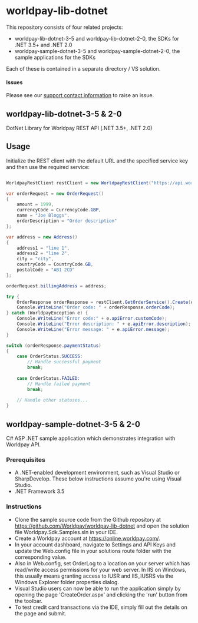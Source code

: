 # worldpay-lib-dotnet

This repository consists of four related projects:
* worldpay-lib-dotnet-3-5 and worldpay-lib-dotnet-2-0, the SDKs for .NET 3.5+ and .NET 2.0
* worldpay-sample-dotnet-3-5 and worldpay-sample-dotnet-2-0, the sample applications for the SDKs

Each of these is contained in a separate directory / VS solution.

#### Issues
Please see our [support contact information]( https://developer.worldpay.com/jsonapi/faq/articles/how-can-i-contact-you-for-support) to raise an issue.

worldpay-lib-dotnet-3-5 & 2-0
-------------------

DotNet Library for Worldpay REST API (.NET 3.5+, .NET 2.0)

## Usage

Initialize the REST client with the default URL and the specified service key and then use the required service:
```c#

WorldpayRestClient restClient = new WorldpayRestClient("https://api.worldpay.com/v1", "YOUR_SERVICE_KEY");

var orderRequest = new OrderRequest()
{
    amount = 1999,
    currencyCode = CurrencyCode.GBP,
    name = "Joe Bloggs",
    orderDescription = "Order description"
};

var address = new Address()
{
    address1 = "line 1",
    address2 = "line 2",
    city = "city",
    countryCode = CountryCode.GB,
    postalCode = "AB1 2CD"
};

orderRequest.billingAddress = address;

try {
    OrderResponse orderResponse = restClient.GetOrderService().Create(orderRequest);
    Console.WriteLine("Order code: " + orderResponse.orderCode);
} catch (WorldpayException e) {
	Console.WriteLine("Error code:" + e.apiError.customCode);
    Console.WriteLine("Error description: " + e.apiError.description);
    Console.WriteLine("Error message: " + e.apiError.message);
}

switch (orderResponse.paymentStatus)
{
    case OrderStatus.SUCCESS:
        // Handle successful payment
        break;
	
    case OrderStatus.FAILED:
        // Handle failed payment
        break;
	
    // Handle other statuses...
}
```

worldpay-sample-dotnet-3-5 & 2-0
-------------------

C# ASP .NET sample application which demonstrates integration with Worldpay API.

### Prerequisites

- A .NET-enabled development environment, such as Visual Studio or SharpDevelop. These below instructions assume you're using Visual Studio.
- .NET Framework 3.5

### Instructions

- Clone the sample source code from the Github repository at https://github.com/Worldpay/worldpay-lib-dotnet and open the solution file Worldpay.Sdk.Samples.sln in your IDE.
- Create a Worldpay account at https://online.worldpay.com/.
- In your account dashboard, navigate to Settings and API Keys and update the Web.config file in your solutions route folder with the corresponding value.
- Also in Web.config, set OrderLog to a location on your server which has read/write access permissions for your web server. In IIS on Windows, this usually means granting access to IUSR and IIS_IUSRS via the Windows Explorer folder properties dialog.
- Visual Studio users can now be able to run the application simply by opening the page 'CreateOrder.aspx' and clicking the 'run' button from the toolbar.
- To test credit card transactions via the IDE, simply fill out the details on the page and submit.
